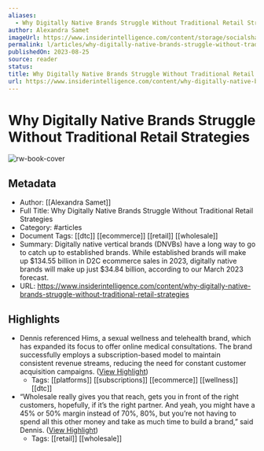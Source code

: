 ```yaml
---
aliases:
  - Why Digitally Native Brands Struggle Without Traditional Retail Strategies
author: Alexandra Samet
imageUrl: https://www.insiderintelligence.com/content/storage/socialsharingdefault/default-image-share.png?im=FitAndFill,width=1200,height=630
permalink: l/articles/why-digitally-native-brands-struggle-without-traditional-retail-strategies
publishedOn: 2023-08-25
source: reader
status: 
title: Why Digitally Native Brands Struggle Without Traditional Retail Strategies
url: https://www.insiderintelligence.com/content/why-digitally-native-brands-struggle-without-traditional-retail-strategies
---
```

# Why Digitally Native Brands Struggle Without Traditional Retail Strategies

![rw-book-cover](https://www.insiderintelligence.com/content/storage/socialsharingdefault/default-image-share.png?im=FitAndFill,width=1200,height=630)

## Metadata

- Author: [[Alexandra Samet]]
- Full Title: Why Digitally Native Brands Struggle Without Traditional Retail Strategies
- Category: #articles
- Document Tags: [[dtc]] [[ecommerce]] [[retail]] [[wholesale]]
- Summary: Digitally native vertical brands (DNVBs) have a long way to go to catch up to established brands. While established brands will make up $134.55 billion in D2C ecommerce sales in 2023, digitally native brands will make up just $34.84 billion, according to our March 2023 forecast.
- URL: https://www.insiderintelligence.com/content/why-digitally-native-brands-struggle-without-traditional-retail-strategies

## Highlights

- Dennis referenced Hims, a sexual wellness and telehealth brand, which has expanded its focus to offer online medical consultations. The brand successfully employs a subscription-based model to maintain consistent revenue streams, reducing the need for constant customer acquisition campaigns. ([View Highlight](https://read.readwise.io/read/01h97zp6897xz3ss6xbpsegfx7))
    - Tags: [[platforms]] [[subscriptions]] [[ecommerce]] [[wellness]] [[dtc]]
- “Wholesale really gives you that reach, gets you in front of the right customers, hopefully, if it’s the right partner. And yeah, you might have a 45% or 50% margin instead of 70%, 80%, but you’re not having to spend all this other money and take as much time to build a brand,” said Dennis. ([View Highlight](https://read.readwise.io/read/01h97zpznknxnb8qp8yrhy99ap))
    - Tags: [[retail]] [[wholesale]]
